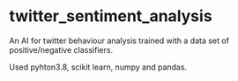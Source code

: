 # twitter_sentiment_analysis
An AI for twitter behaviour analysis trained with a data set of positive/negative classifiers. 

Used pyhton3.8, scikit learn, numpy and pandas.
